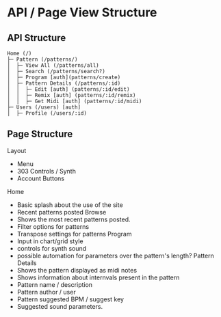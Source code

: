 # API / Page View Structure

## API Structure

```
Home (/)
├─ Pattern (/patterns/)
│  ├─ View All (/patterns/all)
│  ├─ Search (/patterns/search?)
│  ├─ Program [auth](patterns/create)
│  ├─ Pattern Details (/patterns/:id)
│  │  ├─ Edit [auth] (patterns/:id/edit)
│  │  ├─ Remix [auth] (patterns/:id/remix)
│  │  ├─ Get Midi [auth] (patterns/:id/midi)
├─ Users (/users) [auth]
│  ├─ Profile (/users/:id)
```

## Page Structure

Layout
- Menu
- 303 Controls / Synth
- Account Buttons

Home
- Basic splash about the use of the site
- Recent patterns posted
Browse
- Shows the most recent patterns posted.
- Filter options for patterns
- Transpose settings for patterns
Program
- Input in chart/grid style
- controls for synth sound
- possible automation for parameters over the pattern's length?
Pattern Details
- Shows the pattern displayed as midi notes
- Shows information about internvals present in the pattern
- Pattern name / description
- Pattern author / user
- Pattern suggested BPM / suggest key
- Suggested sound parameters. 
